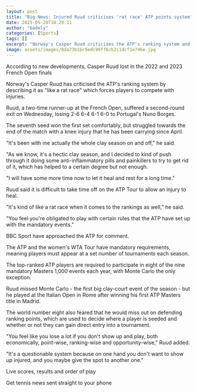 ```yaml
---
layout: post
title: "Big News: Injured Ruud criticises 'rat race' ATP points system"
date: 2025-05-28T18:29:11
author: "badely"
categories: [Sports]
tags: []
excerpt: "Norway's Casper Ruud criticises the ATP's ranking system and describes it 'like a rat race' which forces players to compete with injuries."
image: assets/images/8da73b1bc9edc99ff6cb2c1dcf1e746e.jpg
---
```


According to new developments, Casper Ruud lost in the 2022 and 2023 French Open finals

Norway's Casper Ruud has criticised the ATP's ranking system by describing it as "like a rat race" which forces players to compete with injuries.

Ruud, a two-time runner-up at the French Open, suffered a second-round exit on Wednesday, losing 2-6 6-4 6-1 6-0 to Portugal's Nuno Borges.

The seventh seed won the first set comfortably, but struggled towards the end of the match with a knee injury that he has been carrying since April.

"It's been with me actually the whole clay season on and off," he said.

"As we know, it's a hectic clay season, and I decided to kind of push through it doing some anti-inflammatory pills and painkillers to try to get rid of it, which has helped to a certain degree but not enough.

"I will have some more time now to let it heal and rest for a long time."

Ruud said it is difficult to take time off on the ATP Tour to allow an injury to heal. 

"It's kind of like a rat race when it comes to the rankings as well," he said.

"You feel you're obligated to play with certain rules that the ATP have set up with the mandatory events."

BBC Sport have approached the ATP for comment.

The ATP and the women's WTA Tour have mandatory requirements, meaning players must appear at a set number of tournaments each season.

The top-ranked ATP players are required to participate in eight of the nine mandatory Masters 1,000 events each year, with Monte Carlo the only exception.

Ruud missed Monte Carlo - the first big clay-court event of the season - but he played at the Italian Open in Rome after winning his first ATP Masters title in Madrid.

The world number eight also feared that he would miss out on defending ranking points, which are used to decide where a player is seeded and whether or not they can gain direct entry into a tournament.

"You feel like you lose a lot if you don't show up and play, both economically, point-wise, ranking-wise and opportunity-wise," Ruud added.

"It's a questionable system because on one hand you don't want to show up injured, and you maybe give the spot to another one."

Live scores, results and order of play

Get tennis news sent straight to your phone

